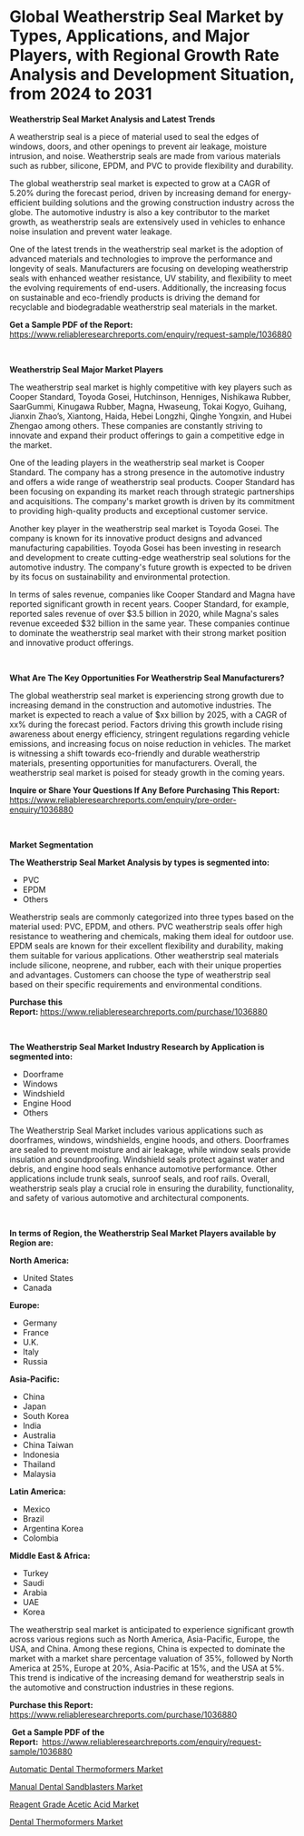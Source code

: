 <p><h1>Global Weatherstrip Seal Market by Types, Applications, and Major Players, with Regional Growth Rate Analysis and Development Situation, from 2024 to 2031</h1></p><p><strong>Weatherstrip Seal Market Analysis and Latest Trends</strong></p>
<p><p>A weatherstrip seal is a piece of material used to seal the edges of windows, doors, and other openings to prevent air leakage, moisture intrusion, and noise. Weatherstrip seals are made from various materials such as rubber, silicone, EPDM, and PVC to provide flexibility and durability.</p><p>The global weatherstrip seal market is expected to grow at a CAGR of 5.20% during the forecast period, driven by increasing demand for energy-efficient building solutions and the growing construction industry across the globe. The automotive industry is also a key contributor to the market growth, as weatherstrip seals are extensively used in vehicles to enhance noise insulation and prevent water leakage.</p><p>One of the latest trends in the weatherstrip seal market is the adoption of advanced materials and technologies to improve the performance and longevity of seals. Manufacturers are focusing on developing weatherstrip seals with enhanced weather resistance, UV stability, and flexibility to meet the evolving requirements of end-users. Additionally, the increasing focus on sustainable and eco-friendly products is driving the demand for recyclable and biodegradable weatherstrip seal materials in the market.</p></p>
<p><strong>Get a Sample PDF of the Report:&nbsp;</strong> <a href="https://www.reliableresearchreports.com/enquiry/request-sample/1036880">https://www.reliableresearchreports.com/enquiry/request-sample/1036880</a></p>
<p>&nbsp;</p>
<p><strong>Weatherstrip Seal Major Market Players</strong></p>
<p><p>The weatherstrip seal market is highly competitive with key players such as Cooper Standard, Toyoda Gosei, Hutchinson, Henniges, Nishikawa Rubber, SaarGummi, Kinugawa Rubber, Magna, Hwaseung, Tokai Kogyo, Guihang, Jianxin Zhao’s, Xiantong, Haida, Hebei Longzhi, Qinghe Yongxin, and Hubei Zhengao among others. These companies are constantly striving to innovate and expand their product offerings to gain a competitive edge in the market.</p><p>One of the leading players in the weatherstrip seal market is Cooper Standard. The company has a strong presence in the automotive industry and offers a wide range of weatherstrip seal products. Cooper Standard has been focusing on expanding its market reach through strategic partnerships and acquisitions. The company's market growth is driven by its commitment to providing high-quality products and exceptional customer service.</p><p>Another key player in the weatherstrip seal market is Toyoda Gosei. The company is known for its innovative product designs and advanced manufacturing capabilities. Toyoda Gosei has been investing in research and development to create cutting-edge weatherstrip seal solutions for the automotive industry. The company's future growth is expected to be driven by its focus on sustainability and environmental protection.</p><p>In terms of sales revenue, companies like Cooper Standard and Magna have reported significant growth in recent years. Cooper Standard, for example, reported sales revenue of over $3.5 billion in 2020, while Magna's sales revenue exceeded $32 billion in the same year. These companies continue to dominate the weatherstrip seal market with their strong market position and innovative product offerings.</p></p>
<p>&nbsp;</p>
<p><strong>What Are The Key Opportunities For Weatherstrip Seal Manufacturers?</strong></p>
<p><p>The global weatherstrip seal market is experiencing strong growth due to increasing demand in the construction and automotive industries. The market is expected to reach a value of $xx billion by 2025, with a CAGR of xx% during the forecast period. Factors driving this growth include rising awareness about energy efficiency, stringent regulations regarding vehicle emissions, and increasing focus on noise reduction in vehicles. The market is witnessing a shift towards eco-friendly and durable weatherstrip materials, presenting opportunities for manufacturers. Overall, the weatherstrip seal market is poised for steady growth in the coming years.</p></p>
<p><strong>Inquire or Share Your Questions If Any Before Purchasing This Report:</strong> <a href="https://www.reliableresearchreports.com/enquiry/pre-order-enquiry/1036880">https://www.reliableresearchreports.com/enquiry/pre-order-enquiry/1036880</a></p>
<p>&nbsp;</p>
<p><strong>Market Segmentation</strong></p>
<p><strong>The Weatherstrip Seal Market Analysis by types is segmented into:</strong></p>
<p><ul><li>PVC</li><li>EPDM</li><li>Others</li></ul></p>
<p><p>Weatherstrip seals are commonly categorized into three types based on the material used: PVC, EPDM, and others. PVC weatherstrip seals offer high resistance to weathering and chemicals, making them ideal for outdoor use. EPDM seals are known for their excellent flexibility and durability, making them suitable for various applications. Other weatherstrip seal materials include silicone, neoprene, and rubber, each with their unique properties and advantages. Customers can choose the type of weatherstrip seal based on their specific requirements and environmental conditions.</p></p>
<p><strong>Purchase this Report:&nbsp;</strong><a href="https://www.reliableresearchreports.com/purchase/1036880">https://www.reliableresearchreports.com/purchase/1036880</a></p>
<p>&nbsp;</p>
<p><strong>The Weatherstrip Seal Market Industry Research by Application is segmented into:</strong></p>
<p><ul><li>Doorframe</li><li>Windows</li><li>Windshield</li><li>Engine Hood</li><li>Others</li></ul></p>
<p><p>The Weatherstrip Seal Market includes various applications such as doorframes, windows, windshields, engine hoods, and others. Doorframes are sealed to prevent moisture and air leakage, while window seals provide insulation and soundproofing. Windshield seals protect against water and debris, and engine hood seals enhance automotive performance. Other applications include trunk seals, sunroof seals, and roof rails. Overall, weatherstrip seals play a crucial role in ensuring the durability, functionality, and safety of various automotive and architectural components.</p></p>
<p>&nbsp;</p>
<p><strong>In terms of Region, the Weatherstrip Seal Market Players available by Region are:</strong></p>
<p>
    <p> <strong> North America: </strong>
        <ul>
            <li>United States</li>
            <li>Canada</li>
        </ul>
        </p> 
    <p> <strong> Europe: </strong>
        <ul>
            <li>Germany</li>
            <li>France</li>
            <li>U.K.</li>
            <li>Italy</li>
            <li>Russia</li>
        </ul>
        </p> 
    <p> <strong> Asia-Pacific: </strong>
        <ul>
            <li>China</li>
            <li>Japan</li>
            <li>South Korea</li>
            <li>India</li>
            <li>Australia</li>
            <li>China Taiwan</li>
            <li>Indonesia</li>
            <li>Thailand</li>
            <li>Malaysia</li>
        </ul>
        </p> 
    <p> <strong> Latin America: </strong>
        <ul>
            <li>Mexico</li>
            <li>Brazil</li>
            <li>Argentina Korea</li>
            <li>Colombia</li>
        </ul>
        </p> 
    <p> <strong> Middle East & Africa: </strong>
        <ul>
            <li>Turkey</li>
            <li>Saudi</li>
            <li>Arabia</li>
            <li>UAE</li>
            <li>Korea</li>
        </ul>
    </p>
    </p>
<p><p>The weatherstrip seal market is anticipated to experience significant growth across various regions such as North America, Asia-Pacific, Europe, the USA, and China. Among these regions, China is expected to dominate the market with a market share percentage valuation of 35%, followed by North America at 25%, Europe at 20%, Asia-Pacific at 15%, and the USA at 5%. This trend is indicative of the increasing demand for weatherstrip seals in the automotive and construction industries in these regions.</p></p>
<p><strong>Purchase this Report: </strong><a href="https://www.reliableresearchreports.com/purchase/1036880">https://www.reliableresearchreports.com/purchase/1036880</a></p>
<p>&nbsp;<strong>Get a Sample PDF of the Report:&nbsp;&nbsp;</strong><a href="https://www.reliableresearchreports.com/enquiry/request-sample/1036880">https://www.reliableresearchreports.com/enquiry/request-sample/1036880</a></p>
<p><strong></strong></p>
<p><p><a href="https://view.publitas.com/reportprime-1/decoding-the-automatic-dental-thermoformers-market-a-deep-dive-into-the-latest-market-trends-market-segmentation-and-competitive-analysis/">Automatic Dental Thermoformers Market</a></p><p><a href="https://view.publitas.com/reportprime-1/manual-dental-sandblasters-market-size-share-trends-analysis-report-by-application-regional-outlook-competitive-strategies-and-segment-forecasts-2023-2030/">Manual Dental Sandblasters Market</a></p><p><a href="https://military-diascia-e68.notion.site/Reagent-Grade-Acetic-Acid-Market-Size-Reflecting-a-Forecast-Till-2031-Market-By-Type-By-Applicatio-2f6a33979ca94284acee014cd39a1b73">Reagent Grade Acetic Acid Market</a></p><p><a href="https://view.publitas.com/reportprime-1/dental-thermoformers-market-size-market-share-and-global-market-analysis-report-2023-2030/">Dental Thermoformers Market</a></p></p>
